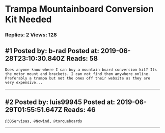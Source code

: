 # Trampa Mountainboard Conversion Kit Needed

### Replies: 2 Views: 128

## \#1 Posted by: b-rad Posted at: 2019-06-28T23:10:30.840Z Reads: 58

```
Does anyone know where I can buy a mountain board conversion kit? Its the motor mount and brackets. I can not find them anywhere online. Preferably a trampa but not the ones off their website as they are very expensive...
```

---
## \#2 Posted by: luis99945 Posted at: 2019-06-29T01:55:51.647Z Reads: 46

```
@3DServisas, @Nowind, @torqueboards
```

---
